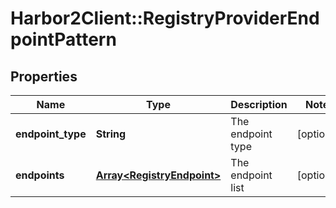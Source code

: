 # Harbor2Client::RegistryProviderEndpointPattern

## Properties
Name | Type | Description | Notes
------------ | ------------- | ------------- | -------------
**endpoint_type** | **String** | The endpoint type | [optional] 
**endpoints** | [**Array&lt;RegistryEndpoint&gt;**](RegistryEndpoint.md) | The endpoint list | [optional] 


